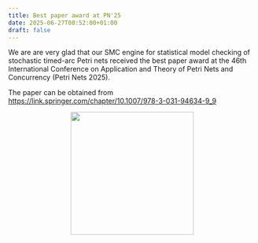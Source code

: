 ```yaml
---
title: Best paper award at PN'25
date: 2025-06-27T08:52:00+01:00
draft: false
---
```


We are are very glad that our SMC engine for statistical model checking of stochastic timed-arc Petri nets received the best paper award at the 46th International Conference on Application and Theory of Petri Nets and Concurrency (Petri Nets 2025). 

The paper can be obtained from https://link.springer.com/chapter/10.1007/978-3-031-94634-9_9


<center>
   <img src="/news/mcc25/PN25-best-paper-awarad.png" width="250"> 
</center>
